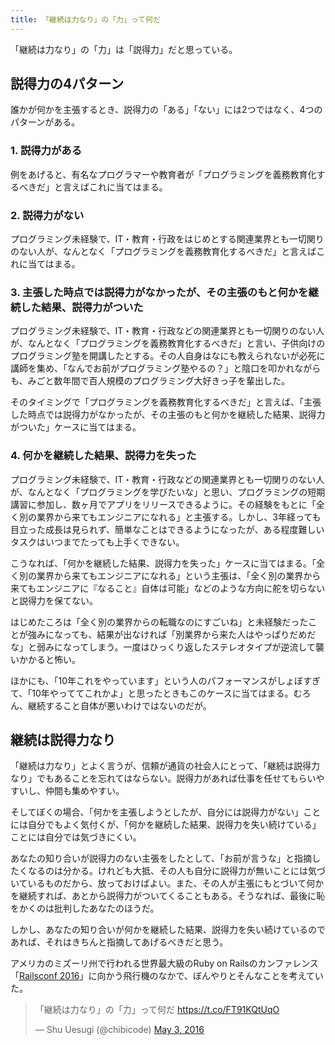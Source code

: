 ```yaml
---
title: 「継続は力なり」の「力」って何だ
---
```


「継続は力なり」の「力」は「説得力」だと思っている。

## 説得力の4パターン

誰かが何かを主張するとき、説得力の「ある」「ない」には2つではなく、4つのパターンがある。

### 1. 説得力がある

例をあげると、有名なプログラマーや教育者が「プログラミングを義務教育化するべきだ」と言えばこれに当てはまる。

### 2. 説得力がない

プログラミング未経験で、IT・教育・行政をはじめとする関連業界とも一切関りのない人が、なんとなく「プログラミングを義務教育化するべきだ」と言えばこれに当てはまる。

### 3. 主張した時点では説得力がなかったが、その主張のもと何かを継続した結果、説得力がついた

プログラミング未経験で、IT・教育・行政などの関連業界とも一切関りのない人が、なんとなく「プログラミングを義務教育化するべきだ」と言い、子供向けのプログラミング塾を開講したとする。その人自身はなにも教えられないが必死に講師を集め、「なんでお前がプログラミング塾やるの？」と陰口を叩かれながらも、みごと数年間で百人規模のプログラミング大好きっ子を輩出した。

そのタイミングで「プログラミングを義務教育化するべきだ」と言えば、「主張した時点では説得力がなかったが、その主張のもと何かを継続した結果、説得力がついた」ケースに当てはまる。

### 4. 何かを継続した結果、説得力を失った

プログラミング未経験で、IT・教育・行政などの関連業界とも一切関りのない人が、なんとなく「プログラミングを学びたいな」と思い、プログラミングの短期講習に参加し、数ヶ月でアプリをリリースできるように。その経験をもとに「全く別の業界から来てもエンジニアになれる」と主張する。しかし、3年経っても目立った成長は見られず、簡単なことはできるようになったが、ある程度難しいタスクはいつまでたっても上手くできない。

こうなれば、「何かを継続した結果、説得力を失った」ケースに当てはまる。「全く別の業界から来てもエンジニアになれる」という主張は、「全く別の業界から来てもエンジニアに『なること』自体は可能」などのような方向に舵を切らないと説得力を保てない。

はじめたころは「全く別の業界からの転職なのにすごいね」と未経験だったことが強みになっても、結果が出なければ「別業界から来た人はやっぱりだめだな」と弱みになってしまう。一度はひっくり返したステレオタイプが逆流して襲いかかると怖い。

ほかにも、「10年これをやっています」という人のパフォーマンスがしょぼすぎて、「10年やっててこれかよ」と思ったときもこのケースに当てはまる。むろん、継続すること自体が悪いわけではないのだが。

## 継続は説得力なり

「継続は力なり」とよく言うが、信頼が通貨の社会人にとって、「継続は説得力なり」でもあることを忘れてはならない。説得力があれば仕事を任せてもらいやすいし、仲間も集めやすい。

そしてぼくの場合、「何かを主張しようとしたが、自分には説得力がない」ことには自分でもよく気付くが、「何かを継続した結果、説得力を失い続けている」ことには自分では気づきにくい。

あなたの知り合いが説得力のない主張をしたとして、「お前が言うな」と指摘したくなるのは分かる。けれども大抵、その人も自分に説得力が無いことには気づいているものだから、放っておけばよい。また、その人が主張にもとづいて何かを継続すれば、あとから説得力がついてくることもある。そうなれば、最後に恥をかくのは批判したあなたのほうだ。

しかし、あなたの知り合いが何かを継続した結果、説得力を失い続けているのであれば、それはきちんと指摘してあげるべきだと思う。

アメリカのミズーリ州で行われる世界最大級のRuby on Railsのカンファレンス「[Railsconf 2016](http://railsconf.com/)」に向かう飛行機のなかで、ぼんやりとそんなことを考えていた。

<blockquote class="twitter-tweet" data-lang="en" data-cards="hidden"><p lang="ja" dir="ltr">「継続は力なり」の「力」って何だ <a href="https://t.co/FT91KQtUqO">https://t.co/FT91KQtUqO</a></p>&mdash; Shu Uesugi (@chibicode) <a href="https://twitter.com/chibicode/status/727641844805341184">May 3, 2016</a></blockquote>

